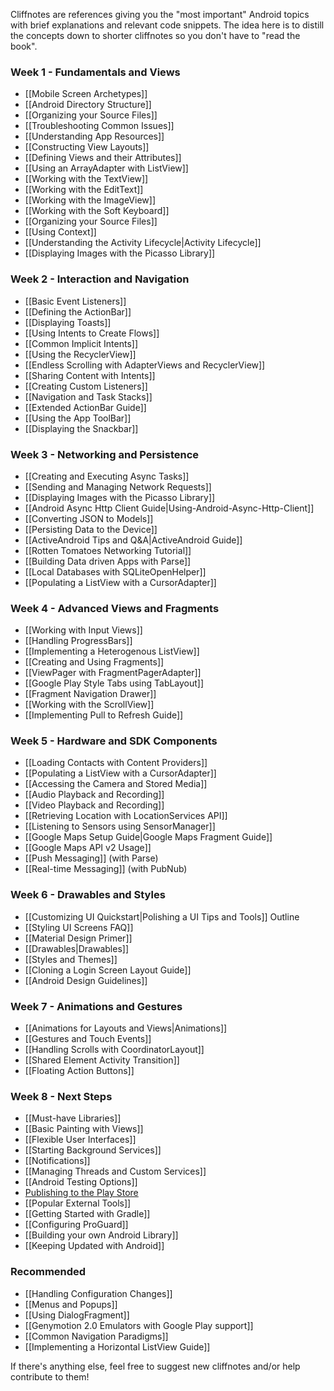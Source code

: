 Cliffnotes are references giving you the "most important" Android topics with brief explanations and relevant code snippets. The idea here is to distill the concepts down to shorter cliffnotes so you don't have to "read the book".

### Week 1 - Fundamentals and Views

* [[Mobile Screen Archetypes]]
* [[Android Directory Structure]]
* [[Organizing your Source Files]]
* [[Troubleshooting Common Issues]]
* [[Understanding App Resources]]
* [[Constructing View Layouts]]
* [[Defining Views and their Attributes]] 
* [[Using an ArrayAdapter with ListView]]
* [[Working with the TextView]]
* [[Working with the EditText]]
* [[Working with the ImageView]]
* [[Working with the Soft Keyboard]]
* [[Organizing your Source Files]]
* [[Using Context]]
* [[Understanding the Activity Lifecycle|Activity Lifecycle]]
* [[Displaying Images with the Picasso Library]]

### Week 2 - Interaction and Navigation

* [[Basic Event Listeners]]
* [[Defining the ActionBar]]
* [[Displaying Toasts]]
* [[Using Intents to Create Flows]]
* [[Common Implicit Intents]]
* [[Using the RecyclerView]]
* [[Endless Scrolling with AdapterViews and RecyclerView]]
* [[Sharing Content with Intents]]
* [[Creating Custom Listeners]]
* [[Navigation and Task Stacks]]
* [[Extended ActionBar Guide]]
* [[Using the App ToolBar]]
* [[Displaying the Snackbar]]

### Week 3 - Networking and Persistence

* [[Creating and Executing Async Tasks]]
* [[Sending and Managing Network Requests]]
* [[Displaying Images with the Picasso Library]]
* [[Android Async Http Client Guide|Using-Android-Async-Http-Client]]
* [[Converting JSON to Models]]
* [[Persisting Data to the Device]]
* [[ActiveAndroid Tips and Q&A|ActiveAndroid Guide]]
* [[Rotten Tomatoes Networking Tutorial]]
* [[Building Data driven Apps with Parse]]
* [[Local Databases with SQLiteOpenHelper]]
* [[Populating a ListView with a CursorAdapter]]

### Week 4 - Advanced Views and Fragments

* [[Working with Input Views]]
* [[Handling ProgressBars]]
* [[Implementing a Heterogenous ListView]]
* [[Creating and Using Fragments]]
* [[ViewPager with FragmentPagerAdapter]]
* [[Google Play Style Tabs using TabLayout]]
* [[Fragment Navigation Drawer]]
* [[Working with the ScrollView]]
* [[Implementing Pull to Refresh Guide]]

### Week 5 - Hardware and SDK Components

* [[Loading Contacts with Content Providers]]
* [[Populating a ListView with a CursorAdapter]]
* [[Accessing the Camera and Stored Media]]
* [[Audio Playback and Recording]]
* [[Video Playback and Recording]]
* [[Retrieving Location with LocationServices API]]
* [[Listening to Sensors using SensorManager]]
* [[Google Maps Setup Guide|Google Maps Fragment Guide]]
* [[Google Maps API v2 Usage]]
* [[Push Messaging]] (with Parse)
* [[Real-time Messaging]] (with PubNub)

### Week 6 - Drawables and Styles

* [[Customizing UI Quickstart|Polishing a UI Tips and Tools]] Outline
* [[Styling UI Screens FAQ]]
* [[Material Design Primer]]
* [[Drawables|Drawables]]
* [[Styles and Themes]]
* [[Cloning a Login Screen Layout Guide]]
* [[Android Design Guidelines]]

### Week 7 - Animations and Gestures

* [[Animations for Layouts and Views|Animations]]
* [[Gestures and Touch Events]]
* [[Handling Scrolls with CoordinatorLayout]]
* [[Shared Element Activity Transition]]
* [[Floating Action Buttons]]

### Week 8 - Next Steps

* [[Must-have Libraries]]
* [[Basic Painting with Views]]
* [[Flexible User Interfaces]]
* [[Starting Background Services]]
* [[Notifications]]
* [[Managing Threads and Custom Services]]
* [[Android Testing Options]]
* [Publishing to the Play Store](http://goo.gl/mUlGL1)
* [[Popular External Tools]]
* [[Getting Started with Gradle]]
* [[Configuring ProGuard]]
* [[Building your own Android Library]]
* [[Keeping Updated with Android]]

### Recommended

* [[Handling Configuration Changes]]
* [[Menus and Popups]]
* [[Using DialogFragment]]
* [[Genymotion 2.0 Emulators with Google Play support]]
* [[Common Navigation Paradigms]]
* [[Implementing a Horizontal ListView Guide]]
 
If there's anything else, feel free to suggest new cliffnotes and/or help contribute to them!
